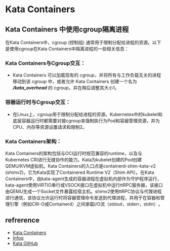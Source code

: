 # Kata Containers

## Kata Containers 中使用cgroup隔离进程
在Kata Containers中，cgroup (控制组) 通常用于限制分配给进程的资源。以下是使用cgroup在Kata Containers中隔离进程的一些相关信息：

### Kata Containers与Cgroup交互：
- Kata Containers 可以加载现有的 cgroup，并将所有与工作负载无关的进程移动到该 cgroup 中，或者允许 Kata Containers 创建一个名为 ***/kata_overhead*** 的 cgroup，并在稍后调整其大小​1​。

### 容器运行时与Cgroup交互：
- 在Linux上，cgroup用于限制分配给进程的资源。Kubernetes中的kubelet和底层容器运行时都需要对接cgroup来强制执行为Pod和容器管理资源，并为CPU、内存等资源设置请求和限制​2​。

### Kata Containers架构：
Kata Containers的架构包括与OCI运行时规范兼容的runtime，以及与Kubernetes CRI进行无缝协作的能力。Kata为kubelet创建的Pod创建QEMU/KVM虚拟机。Kata Containers的入口点是containerd-shim-kata-v2 (shimv2)，它为Kata实现了Containered Runtime V2（Shim API）。在Kata Containers中，由kata-agent生成的容器进程在虚拟机内部作为守护程序运行，kata-agent使用VIRTIO串行或VSOCK接口在虚拟机中运行ttRPC服务器，该接口由QEMU生成一个Socket文件暴露给宿主机。shimv2使用ttRPC协议与代理进程进行通信，该协议允许运行时将容器管理命令发送到代理进程，并用于在容器和管理引擎（例如CRI-O或Containerd）之间承载I/O流（stdout，stderr，stdin）​​。



## refrerence

- [Kata Containers](https://katacontainers.io/)
- [Infoq](https://www.infoq.cn/article/dgbkj0dwftxeusp64dk9)
- [Kata GitHub](https://github.com/kata-containers/kata-containers)